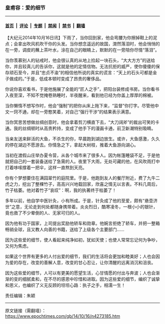 ### 皇甫容：爱的细节

---

#### [首页](../../../..?n4273185) &nbsp;|&nbsp; [评论](../../../../../epoch-comment?n4273185) &nbsp;|&nbsp; [专题](../../../../../epoch-special?n4273185) &nbsp;|&nbsp; [禁闻](../../../../../epoch-news?n4273185) &nbsp;|&nbsp; [禁书](../../../../../books?n4273185) &nbsp;|&nbsp; [翻墙](https://github.com/gfw-breaker/nogfw/blob/master/README.md?n4273185)


<div class="post_content" id="artbody" itemprop="articleBody">
 <!-- article content begin -->
 <p>
  【大纪元2014年10月16日讯】下雨了，当你回到家，他会弯腰为你擦掉鞋上的泥点；会拿出吹风机吹干你的头发。当你想念遥远的故国，潸然落泪时，他会悄悄的在一旁，调皮的蘸上茶叶水，涂在自己的眼睛上，默默的在一旁陪你尽情“落泪”。
 </p>
 <p>
  当你羡慕别人的钻戒时，他会很认真的从地上捡起一块石头，“大大方方”的送给你，并且较真儿的告诉你，这就是他的定情信物。无法抗拒的威严，使你傻傻的保存顽石至今，并且“忠贞不渝”的相信他所说的真实的谎言：“天上的石头可都是金子做成的。”于是，低成本顿时变成了昂贵的奢侈品。
 </p>
 <p>
  你说你喜欢看书，于是他施展了全能的“匠人之手”，把阳台装修成书房。当你看书入夜至深，不知不觉掩卷熟睡时，半夜醒来，看到他已经为你盖上厚厚的棉被。
 </p>
 <p>
  当你懒惰不想写作时，他会“强制”的把你从床上拖下来，“监督”你打字。尽管他中文一窍不通，却在一旁憨笑着，对自己“强行干涉”的结果表示满意。
 </p>
 <p>
  当你冥思苦想做丝绸创意时，他会拿着剪刀横直下去，“大刀阔斧”的裁出可笑的卡通。我的丝绸顿时从高贵矜持，变成了他手下的漫画卡通，前卫新潮特别吸睛。
 </p>
 <p>
  当亲友送来鲜活的大鱼，不杀生的你，早晨跑到湖边放生。或许，大鱼感激，久久的停在湖边不愿游去。你情急之下，拿起大树枝，推着大鱼游向湖心。
 </p>
 <p>
  当初在渡假山庄举办夏令营，从各个城市来了很多人。因为帐篷睡袋不足，于是他就把自己的一套装备送给了急需的人。夜里下大雨，无处可藏的他，在风吹雨打中打着哆嗦撑着一把伞，这样一直熬到天亮。
 </p>
 <p>
  你有个梦想要住在满园翠竹的庭院里。于是，他跑到友人的餐厅附近，费了九牛二虎之力，挖出了整棵竹子，高高兴兴地载回家，欣喜之情无以言表。不料几周后，竹子枯萎。他对着竹子“哀叹”：啊，我的执著终于枯萎了！
 </p>
 <p>
  多年以前，他自学中医针灸，小有所成。于是，针灸成了他的至爱，颇有“悬壶济世”之意，无论走到何处都随身携带着。炎炎烈日，酷寒凌冬，一根小小的银针，竟也救了不少晕倒的人、无家可归的人。
 </p>
 <p>
  因为他有功于国家，上司提出奖励他轿车和勋章。他婉言拒绝了轿车，并把一整箱畅销全球，且又教人向善的书籍，送给了上级各个主要部门……
 </p>
 <p>
  因为这些爱的细节，使人看起来纯净如初，犹如天使；也使人常常忘记何为争吵，又何为焦虑。
 </p>
 <p>
  如果这个世界有更多的人付出爱的细节，我们的生活将会更加和睦美好；人也会因为爱的存在，改变的善解人意，改变的甘心忍让，让你清醒的远离消沉和沮丧。
 </p>
 <p>
  因为这些爱的细节，人可以有更美的愿望生活，心甘情愿的付出与奔波；人也会渐渐的变的细腻柔和，在不尽的感恩中珍惜和进取。因为这些爱的细节，编织了诚挚和恩义，也编织了义无反顾的坦坦心路：执子之手，相濡一生！
 </p>
 <p>
  责任编辑：朱颖
 </p>
 <!-- article content end -->
 <div id="below_article_ad">
 </div>
</div>


---

原文链接（需翻墙）：https://www.epochtimes.com/gb/14/10/16/n4273185.htm